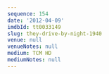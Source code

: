```yaml
---
sequence: 154
date: '2012-04-09'
imdbId: tt0033149
slug: they-drive-by-night-1940
venue: null
venueNotes: null
medium: TCM HD
mediumNotes: null
---
```


